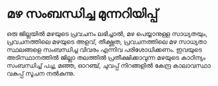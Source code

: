 # മഴ സംബന്ധിച്ച മുന്നറിയിപ്പ്

 ഒരു ജില്ലയില്‍ മഴയുടെ പ്രവചനം ലഭിച്ചാല്‍, മഴ പെയ്യാനുള്ള സാധ്യതയും, പ്രവചനത്തിലെ മഴയുടെ അളവ്, തീക്ഷ്ണത, പ്രവചനത്തിലെ മഴ സാധ്യതാ സ്ഥലങ്ങളെ സംബന്ധിച്ച വിവരം എന്നിവ പരിശോധിക്കണം. ഇവയുടെ അടിസ്ഥാനത്തില്‍ ജില്ലാ തലത്തില്‍ പ്രതീക്ഷിക്കാവുന്ന മഴയുടെ കാഠിന്യം സംബന്ധിച്ച് പച്ച, മഞ്ഞ, ഓറഞ്ച്, ചുവപ്പ് നിറങ്ങളില്‍ കേന്ദ്ര കാലാവസ്ഥാ വകുപ്പ് സൂചന നല്‍കുന്നു. 

